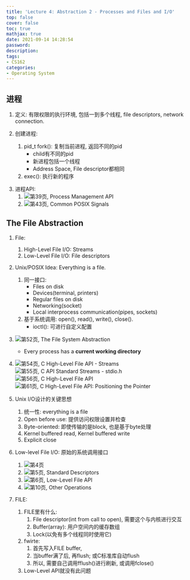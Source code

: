 ```yaml
---
title: 'Lecture 4: Abstraction 2 - Processes and Files and I/O'
top: false
cover: false
toc: true
mathjax: true
date: 2021-09-14 14:28:54
password:
description:
tags:
- CS162
categories:
- Operating System
---
```


## 进程

1. 定义: 有限权限的执行环境, 包括一到多个线程, file descriptors, network connection.

2. 创建进程:
   1. pid_t fork(): 复制当前进程, 返回不同的pid
      - child有不同的pid
      - 新进程包括一个线程
      - Address Space, File descriptor都相同
   2. exec(): 执行新的程序
<!-- more -->
3. 进程API:
   1. ![第39页, Process Management API]()
   2. ![第43页, Common POSIX Signals]()

## The File Abstraction

1. File:
   1. High-Level File I/O: Streams
   2. Low-Level File I/O: File descriptors

2. Unix/POSIX Idea: Everything is a file.
   1. 同一接口:
      - Files on disk
      - Devices(terminal, printers)
      - Regular files on disk
      - Networking(socket)
      - Local interprocess communication(pipes, sockets)
   2. 基于系统调用: open(), read(), write(), close().
      - ioctl(): 可进行自定义配置 

3. ![第52页, The File System Abstraction]()
    - Every process has a **current working directory**

4. ![第54页, C High-Level File API - Streams]()
   ![第55页, C API Standard Streams - stdio.h]()
   ![第56页, C High-Level File API]()
   ![第61页, C High-Level File API: Positioning the Pointer]()

5. Unix I/O设计的关键思想
   1. 统一性: everything is a file
   2. Open before use: 提供访问权限设置并检查
   3. Byte-oriented: 即使传输的是block, 也是基于byte处理
   4. Kernel buffered read, Kernel buffered write
   5. Explicit close

6. Low-level File I/O: 原始的系统调用接口
   1. ![第4页]()
   2. ![第5页, Standard Descriptors]()
   3. ![第6页, Low-Level File API]()
   4. ![第10页, Other Operations]()

7. FILE:
   1. FILE里有什么:
      1. File descriptor(int from call to open), 需要这个与内核进行交互
      2. Buffer(array): 用户空间内的缓存数组
      3. Lock(以免有多个线程同时使用它)
   2. fwirte:
      1. 首先写入FILE buffer,
      2. 当buffer满了后, 再flush; 或C标准库自动flush
      3. 所以, 需要自己调用fflush()进行刷新, 或调用fclose()
   3. Low-Level API就没有此问题



